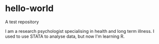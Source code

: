 # hello-world
A test repository

I am a research psychologist specialising in health and long term illness. I used to use STATA to analyse data, but now I'm learning R.
